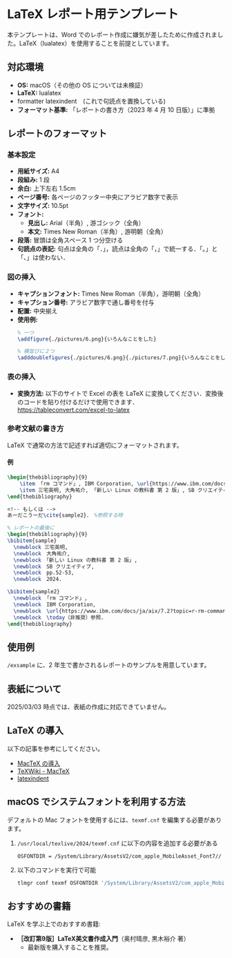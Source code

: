 # LaTeX レポート用テンプレート

本テンプレートは、Word でのレポート作成に嫌気が差したために作成されました。LaTeX（lualatex）を使用することを前提としています。

## 対応環境
- **OS:** macOS（その他の OS については未検証）
- **LaTeX:** lualatex
- formatter latexindent　(これで句読点を置換している)
- **フォーマット基準:** 「レポートの書き方（2023 年 4 月 10 日版）」に準拠

## レポートのフォーマット

### 基本設定
- **用紙サイズ:** A4
- **段組み:** 1 段
- **余白:** 上下左右 1.5cm
- **ページ番号:** 各ページのフッター中央にアラビア数字で表示
- **文字サイズ:** 10.5pt
- **フォント:**
  - **見出し:** Arial（半角）, 游ゴシック（全角）
  - **本文:** Times New Roman（半角）, 游明朝（全角）
- **段落:** 冒頭は全角スペース 1 つ分空ける
- **句読点の表記:** 句点は全角の「．」，読点は全角の「，」で統一する．「。」と「、」は使わない．

### 図の挿入
- **キャプションフォント:** Times New Roman（半角），游明朝（全角）
- **キャプション番号:** アラビア数字で通し番号を付与
- **配置:** 中央揃え
- **使用例:**
  ```latex
  % 一つ
  \addfigure{./pictures/6.png}{いろんなことをした}

  % 横並びに２つ
  \adddoublefigures{./pictures/6.png}{./pictures/7.png}{いろんなことをした}{いろんなことをした}
  ```
### 表の挿入
- **変換方法:** 以下のサイトで Excel の表を LaTeX に変換してください．変換後のコードを貼り付けるだけで使用できます．  
https://tableconvert.com/excel-to-latex


### 参考文献の書き方
LaTeX で通常の方法で記述すれば適切にフォーマットされます。

#### 例
```latex
\begin{thebibliography}{9}
    \item 「rm コマンド」, IBM Corporation, \url{https://www.ibm.com/docs/ja/aix/7.2?topic=r-rm-command}, \today（非推奨）参照。
    \item 三宅英明, 大角祐介, 「新しい Linux の教科書 第 2 版」, SB クリエイティブ, pp.52-53, 2024.
\end{thebibliography}

<!-- もしくは -->
あーだこうーだ\cite{sample2}．　%参照する時

% レポートの最後に
\begin{thebibliography}{9}
\bibitem{sample}
  \newblock 三宅英明,
  \newblock　大角祐介,
  \newblock　「新しい Linux の教科書 第 2 版」,
  \newblock　SB クリエイティブ,
  \newblock　pp.52-53,
  \newblock　2024.

\bibitem{sample2}
  \newblock 「rm コマンド」,
  \newblock　IBM Corporation,
  \newblock　\url{https://www.ibm.com/docs/ja/aix/7.2?topic=r-rm-command},
  \newblock　\today（非推奨）参照.
\end{thebibliography}

```

## 使用例
`/exsample` に、2 年生で書かされるレポートのサンプルを用意しています。

## 表紙について
2025/03/03 時点では、表紙の作成に対応できていません。

## LaTeX の導入
以下の記事を参考にしてください。
- [MacTeX の導入](https://qiita.com/tofu/items/6f590abb11a344b1fe7a)
- [TeXWiki - MacTeX](https://texwiki.texjp.org/?MacTeX#t244993f)
- [latexindent](https://formulae.brew.sh/formula/latexindent)

## macOS でシステムフォントを利用する方法
デフォルトの Mac フォントを使用するには、`texmf.cnf` を編集する必要があります。

1. `/usr/local/texlive/2024/texmf.cnf` に以下の内容を追加する必要がある
   ```
   OSFONTDIR = /System/Library/AssetsV2/com_apple_MobileAsset_Font7//
   ```
2. 以下のコマンドを実行で可能
   ```sh
   tlmgr conf texmf OSFONTDIR '/System/Library/AssetsV2/com_apple_MobileAsset_Font7//'
   ```

## おすすめの書籍
LaTeX を学ぶ上でのおすすめ書籍:
- **［改訂第9版］LaTeX美文書作成入門**（奥村晴彦, 黒木裕介 著）
  - 最新版を購入することを推奨。
